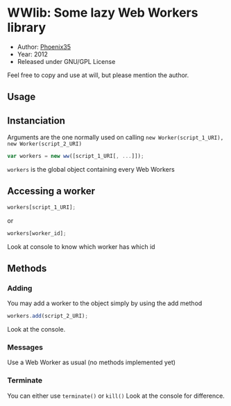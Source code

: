 WWlib: Some lazy Web Workers library
====================================

* Author: [Phoenix35](https://github.com/Phoenix35)
* Year: 2012
* Released under GNU/GPL License

Feel free to copy and use at will, but please mention the author.

Usage
-----
## Instanciation

Arguments are the one normally used on calling `new Worker(script_1_URI), new Worker(script_2_URI)`
``` javascript
var workers = new ww([script_1_URI[, ...]]);
```
`workers` is the global object containing every Web Workers


## Accessing a worker
``` javascript
workers[script_1_URI];
```
or
``` javascript
workers[worker_id];
```
Look at console to know which worker has which id

## Methods

### Adding
You may add a worker to the object simply by using the add method
``` javascript
workers.add(script_2_URI);
```
Look at the console.

### Messages
Use a Web Worker as usual (no methods implemented yet)

### Terminate
You can either use `terminate()` or `kill()`
Look at the console for difference.